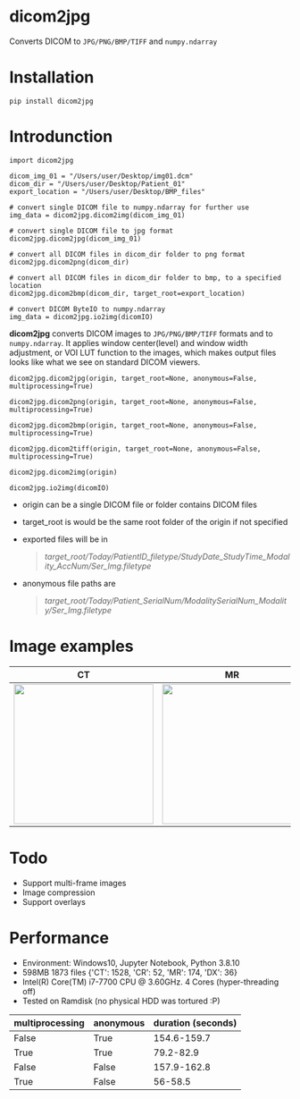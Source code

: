 # dicom2jpg
Converts DICOM to `JPG/PNG/BMP/TIFF` and `numpy.ndarray`



# Installation
```
pip install dicom2jpg
```

# Introdunction
```
import dicom2jpg

dicom_img_01 = "/Users/user/Desktop/img01.dcm"
dicom_dir = "/Users/user/Desktop/Patient_01"
export_location = "/Users/user/Desktop/BMP_files"

# convert single DICOM file to numpy.ndarray for further use
img_data = dicom2jpg.dicom2img(dicom_img_01)

# convert single DICOM file to jpg format
dicom2jpg.dicom2jpg(dicom_img_01)  

# convert all DICOM files in dicom_dir folder to png format
dicom2jpg.dicom2png(dicom_dir)  

# convert all DICOM files in dicom_dir folder to bmp, to a specified location
dicom2jpg.dicom2bmp(dicom_dir, target_root=export_location) 

# convert DICOM ByteIO to numpy.ndarray
img_data = dicom2jpg.io2img(dicomIO)

```
**dicom2jpg** 
converts DICOM images to `JPG/PNG/BMP/TIFF` formats and to `numpy.ndarray`. 
It applies window center(level) and window width adjustment, or VOI LUT function to the images, which makes output files looks like what we see on standard DICOM viewers.

`dicom2jpg.dicom2jpg(origin, target_root=None, anonymous=False, multiprocessing=True)`

`dicom2jpg.dicom2png(origin, target_root=None, anonymous=False, multiprocessing=True)`

`dicom2jpg.dicom2bmp(origin, target_root=None, anonymous=False, multiprocessing=True)`

`dicom2jpg.dicom2tiff(origin, target_root=None, anonymous=False, multiprocessing=True)`

`dicom2jpg.dicom2img(origin)`

`dicom2jpg.io2img(dicomIO)`

- origin can be a single DICOM file or folder contains DICOM files
- target_root is would be the same root folder of the origin if not specified
- exported files will be in  

    > *target_root/Today/PatientID_filetype/StudyDate_StudyTime_Modality_AccNum/Ser_Img.filetype* 

- anonymous file paths are

    > *target_root/Today/Patient_SerialNum/ModalitySerialNum_Modality/Ser_Img.filetype*



# Image examples

|   CT   |   MR    |CXR|
|------------|-------------|------------|
|<img src="https://user-images.githubusercontent.com/37744685/120668917-8724cc00-c4c1-11eb-957b-82e59ba03806.jpg" width="250">|<img src="https://user-images.githubusercontent.com/37744685/120668923-8855f900-c4c1-11eb-80fd-8c0c2235014b.jpg" width="250">|<img src="https://user-images.githubusercontent.com/37744685/120671666-32368500-c4c4-11eb-92fd-726dc02c966c.jpg" width="250">|



# Todo
- Support multi-frame images
- Image compression
- Support overlays
   
   
# Performance
- Environment: Windows10, Jupyter Notebook, Python 3.8.10
- 598MB 1873 files {'CT': 1528, 'CR': 52, 'MR': 174, 'DX': 36}
- Intel(R) Core(TM) i7-7700 CPU @ 3.60GHz. 4 Cores (hyper-threading off)
- Tested on Ramdisk (no physical HDD was tortured :P)

| multiprocessing  |  anonymous |  duration (seconds) |
|------------|-------------|------------|
|False|True|154.6-159.7|
|True|True|79.2-82.9|
|False|False|157.9-162.8|
|True|False|56-58.5|
